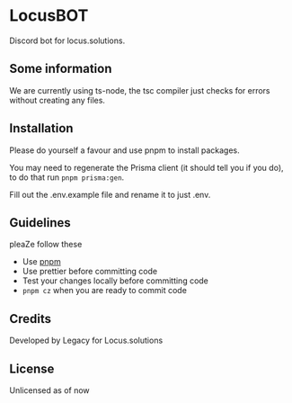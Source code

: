 # LocusBOT

Discord bot for locus.solutions.

## Some information

We are currently using ts-node, the tsc compiler just checks for errors without creating any files.

## Installation

Please do yourself a favour and use pnpm to install packages.

You may need to regenerate the Prisma client (it should tell you if you do), to do that run `pnpm prisma:gen`.

Fill out the .env.example file and rename it to just .env.

## Guidelines

pleaZe follow these

-   Use [pnpm](https://pnpm.io)
-   Use prettier before committing code
-   Test your changes locally before committing code
-   `pnpm cz` when you are ready to commit code

## Credits

Developed by Legacy for Locus.solutions

## License

Unlicensed as of now
